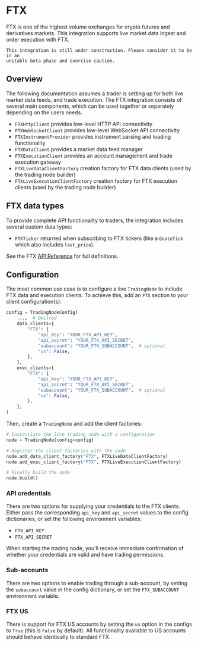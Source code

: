 # FTX

FTX is one of the highest volume exchanges for crypto futures and derivatives markets. 
This integration supports live market data ingest and order execution with FTX.

```{warning}
This integration is still under construction. Please consider it to be in an
unstable beta phase and exercise caution.
```

## Overview
The following documentation assumes a trader is setting up for both live market
data feeds, and trade execution. The FTX integration consists of several
main components, which can be used together or separately depending on the users
needs.

- `FTXHttpClient` provides low-level HTTP API connectivity
- `FTXWebSocketClient` provides low-level WebSocket API connectivity
- `FTXInstrumentProvider` provides instrument parsing and loading functionality
- `FTXDataClient` provides a market data feed manager
- `FTXExecutionClient` provides an account management and trade execution gateway
- `FTXLiveDataClientFactory` creation factory for FTX data clients (used by the trading node builder)
- `FTXLiveExecutionClientFactory` creation factory for FTX execution clients (used by the trading node builder)

## FTX data types
To provide complete API functionality to traders, the integration includes several
custom data types:
- `FTXTicker` returned when subscribing to FTX tickers (like a `QuoteTick` which 
also includes `last_price`).

See the FTX [API Reference](../3_api_reference/adapters/ftx.md) for full definitions.

## Configuration
The most common use case is to configure a live `TradingNode` to include FTX
data and execution clients. To achieve this, add an `FTX` section to your client
configuration(s):

```python
config = TradingNodeConfig(
    ...,  # Omitted
    data_clients={
        "FTX": {
            "api_key": "YOUR_FTX_API_KEY",
            "api_secret": "YOUR_FTX_API_SECRET",
            "subaccount": "YOUR_FTX_SUBACCOUNT",  # optional
            "us": False,
        },
    },
    exec_clients={
        "FTX": {
            "api_key": "YOUR_FTX_API_KEY",
            "api_secret": "YOUR_FTX_API_SECRET",
            "subaccount": "YOUR_FTX_SUBACCOUNT",  # optional
            "us": False,
        },
    },
)
```

Then, create a `TradingNode` and add the client factories:

```python
# Instantiate the live trading node with a configuration
node = TradingNode(config=config)

# Register the client factories with the node
node.add_data_client_factory("FTX", FTXLiveDataClientFactory)
node.add_exec_client_factory("FTX", FTXLiveExecutionClientFactory)

# Finally build the node
node.build()
```

### API credentials
There are two options for supplying your credentials to the FTX clients.
Either pass the corresponding `api_key` and `api_secret` values to the config dictionaries, or
set the following environment variables: 
- `FTX_API_KEY`
- `FTX_API_SECRET`

When starting the trading node, you'll receive immediate confirmation of whether your 
credentials are valid and have trading permissions.

### Sub-accounts
There are two options to enable trading through a sub-account, by setting the
`subaccount` value in the config dictionary, or set the `FTX_SUBACCOUNT`
environment variable.

### FTX US
There is support for FTX US accounts by setting the `us` option in the configs
to `True` (this is `False` by default). All functionality available to US accounts
should behave identically to standard FTX.
